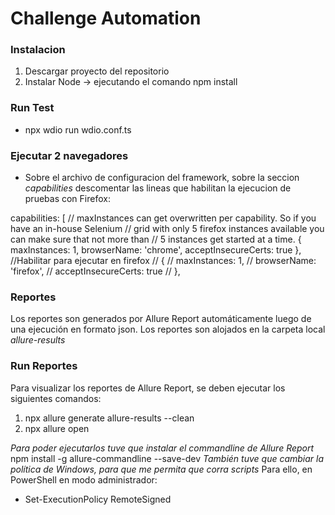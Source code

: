 # Challenge Automation
### Instalacion
1. Descargar proyecto del repositorio
2. Instalar Node -> ejecutando el comando npm install

### Run Test
- npx wdio run wdio.conf.ts

### Ejecutar 2 navegadores
- Sobre el archivo de configuracion del framework, sobre la seccion *capabilities* descomentar las lineas que habilitan la ejecucion de pruebas con Firefox:

 capabilities: [
        // maxInstances can get overwritten per capability. So if you have an in-house Selenium
        // grid with only 5 firefox instances available you can make sure that not more than
        // 5 instances get started at a time.
        {
            maxInstances: 1,
            browserName: 'chrome',
            acceptInsecureCerts: true
        },
        //Habilitar para ejecutar en firefox
        // {
        //     maxInstances: 1,
        //     browserName: 'firefox',
        //     acceptInsecureCerts: true
        // },

### Reportes
Los reportes son generados por Allure Report automáticamente luego de una ejecución en formato json.
Los reportes son alojados en la carpeta local *allure-results*

### Run Reportes
Para visualizar los reportes de Allure Report, se deben ejecutar los siguientes comandos:
1. npx allure generate allure-results --clean
2. npx allure open

*Para poder ejecutarlos tuve que instalar el commandline de Allure Report*
npm install -g allure-commandline --save-dev
*También tuve que cambiar la política de Windows, para que me permita que corra scripts*
Para ello, en PowerShell en modo administrador:
- Set-ExecutionPolicy RemoteSigned
